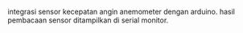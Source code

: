 integrasi sensor kecepatan angin anemometer dengan arduino.
hasil pembacaan sensor ditampilkan di serial monitor.

